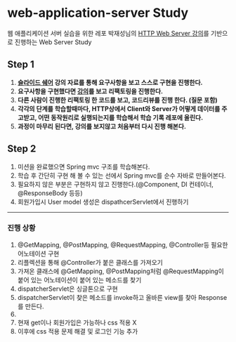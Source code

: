 web-application-server Study
======================

웹 애플리케이션 서버 실습을 위한 레포
박재성님의 [HTTP Web Server 강의](https://www.youtube.com/playlist?list=PLqaSEyuwXkSqV88SwDxuY56xmj6KsmzRN)를 기반으로 진행하는 Web Server Study 
## Step 1


1. **[슬라이드 쉐어](https://www.slideshare.net/javajigi/http-web-server?qid=5598469d-8303-4ef0-9fe6-1e1b3d75ffcc&v=&b=&from_search=5)  강의 자료를 통해 요구사항을 보고 스스로 구현을 진행한다.**
2. **요구사항을 구현했다면 [강의](https://www.youtube.com/playlist?list=PLqaSEyuwXkSqV88SwDxuY56xmj6KsmzRN)를 보고 리팩토링을 진행한다.** 
3. **다른 사람이 진행한 리팩토링 한 코드를 보고, 코드리뷰를 진행 한다. (질문 포함)**
4. **각각의 단계를 학습할때마다, HTTP상에서 Client와 Server가 어떻게 데이터를 주고받고, 어떤 동작원리로 실행되는지를 학습해서 학습 기록 레포에 올린다.**
5. **과정이 마무리 된다면, 강의를 보지않고 처음부터 다시 진행 해본다.**

## Step 2
1. 미션을 완료했으면 Spring mvc 구조를 학습해본다.
2. 학습 후 간단히 구현 해 볼 수 있는 선에서 Spring mvc를 순수 자바로 만들어본다.
3. 필요하지 않은 부분은 구현하지 않고 진행한다.(@Component, DI 컨테이너, @ResponseBody 등등)
4. 회원가입시 User model 생성은 dispathcerServlet에서 진행하기
---
### 진행 상황
1. @GetMapping, @PostMapping, @RequestMapping, @Controller등 필요한 어노테이션 구현
2. 리플렉션을 통해 @Controller가 붙은 클래스를 가져오기
3. 가져온 클래스에 @GetMapping, @PostMapping처럼 @RequestMapping이 붙어 있는 어노테이션이 붙어 있는 메소드를 찾기
4. dispatcherServlet은 싱글톤으로 구현
5. dispatcherServlet이 찾은 메소드를 invoke하고 올바른 view를 찾아 Response를 만든다.
6. 
7. 현재 get이나 회원가입은 가능하나 css 적용 X
8. 이후에 css 적용 문제 해결 및 로그인 기능 추가 

